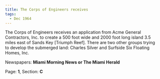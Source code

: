 ```yaml
---  
title: The Corps of Engineers receives  
tags:  
  - Dec 1964  
---  
```

  
The Corps of Engineers receives an application from Acme General Contractors, Inc. to create a 500 foot wide and 2000 foot long island 3.5 miles east of Sands Key [Triumph Reef]. There are two other groups trying to develop the submerged land: Charles Silver and Surfside Six Floating Homes, Inc.  
  
Newspapers: **Miami Morning News or The Miami Herald**  
  
Page: **1**, Section: **C** 
